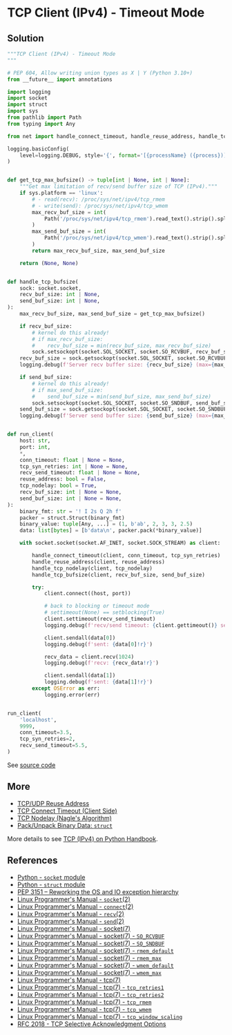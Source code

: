 # TCP Client (IPv4) - Timeout Mode

## Solution

```python
"""TCP Client (IPv4) - Timeout Mode
"""

# PEP 604, Allow writing union types as X | Y (Python 3.10+)
from __future__ import annotations

import logging
import socket
import struct
import sys
from pathlib import Path
from typing import Any

from net import handle_connect_timeout, handle_reuse_address, handle_tcp_nodelay

logging.basicConfig(
    level=logging.DEBUG, style='{', format='[{processName} ({process})] {message}'
)


def get_tcp_max_bufsize() -> tuple[int | None, int | None]:
    """Get max limitation of recv/send buffer size of TCP (IPv4)."""
    if sys.platform == 'linux':
        # - read(recv): /proc/sys/net/ipv4/tcp_rmem
        # - write(send): /proc/sys/net/ipv4/tcp_wmem
        max_recv_buf_size = int(
            Path('/proc/sys/net/ipv4/tcp_rmem').read_text().strip().split()[2].strip()
        )
        max_send_buf_size = int(
            Path('/proc/sys/net/ipv4/tcp_wmem').read_text().strip().split()[2].strip()
        )
        return max_recv_buf_size, max_send_buf_size

    return (None, None)


def handle_tcp_bufsize(
    sock: socket.socket,
    recv_buf_size: int | None,
    send_buf_size: int | None,
):
    max_recv_buf_size, max_send_buf_size = get_tcp_max_bufsize()

    if recv_buf_size:
        # kernel do this already!
        # if max_recv_buf_size:
        #    recv_buf_size = min(recv_buf_size, max_recv_buf_size)
        sock.setsockopt(socket.SOL_SOCKET, socket.SO_RCVBUF, recv_buf_size)
    recv_buf_size = sock.getsockopt(socket.SOL_SOCKET, socket.SO_RCVBUF)
    logging.debug(f'Server recv buffer size: {recv_buf_size} (max={max_recv_buf_size})')

    if send_buf_size:
        # kernel do this already!
        # if max_send_buf_size:
        #    send_buf_size = min(send_buf_size, max_send_buf_size)
        sock.setsockopt(socket.SOL_SOCKET, socket.SO_SNDBUF, send_buf_size)
    send_buf_size = sock.getsockopt(socket.SOL_SOCKET, socket.SO_SNDBUF)
    logging.debug(f'Server send buffer size: {send_buf_size} (max={max_send_buf_size})')


def run_client(
    host: str,
    port: int,
    *,
    conn_timeout: float | None = None,
    tcp_syn_retries: int | None = None,
    recv_send_timeout: float | None = None,
    reuse_address: bool = False,
    tcp_nodelay: bool = True,
    recv_buf_size: int | None = None,
    send_buf_size: int | None = None,
):
    binary_fmt: str = '! I 2s Q 2h f'
    packer = struct.Struct(binary_fmt)
    binary_value: tuple[Any, ...] = (1, b'ab', 2, 3, 3, 2.5)
    data: list[bytes] = [b'data\n', packer.pack(*binary_value)]

    with socket.socket(socket.AF_INET, socket.SOCK_STREAM) as client:

        handle_connect_timeout(client, conn_timeout, tcp_syn_retries)
        handle_reuse_address(client, reuse_address)
        handle_tcp_nodelay(client, tcp_nodelay)
        handle_tcp_bufsize(client, recv_buf_size, send_buf_size)

        try:
            client.connect((host, port))

            # back to blocking or timeout mode
            # settimeout(None) == setblocking(True)
            client.settimeout(recv_send_timeout)
            logging.debug(f'recv/send timeout: {client.gettimeout()} seconds')

            client.sendall(data[0])
            logging.debug(f'sent: {data[0]!r}')

            recv_data = client.recv(1024)
            logging.debug(f'recv: {recv_data!r}')

            client.sendall(data[1])
            logging.debug(f'sent: {data[1]!r}')
        except OSError as err:
            logging.error(err)


run_client(
    'localhost',
    9999,
    conn_timeout=3.5,
    tcp_syn_retries=2,
    recv_send_timeout=5.5,
)
```

See [source code](https://github.com/leven-cn/python-cookbook/blob/main/examples/core/tcp_client_ipv4_timeout.py)

## More

- [TCP/UDP Reuse Address](net_reuse_address)
- [TCP Connect Timeout (Client Side)](tcp_connect_timeout_client)
- [TCP Nodelay (Nagle's Algorithm)](tcp_nodelay)
- [Pack/Unpack Binary Data: `struct`](struct)

More details to see [TCP (IPv4) on Python Handbook](https://leven-cn.github.io/python-handbook/recipes/core/tcp_ipv4).

## References

- [Python - `socket` module](https://docs.python.org/3/library/socket.html)
- [Python - `struct` module](https://docs.python.org/3/library/struct.html)
- [PEP 3151 – Reworking the OS and IO exception hierarchy](https://peps.python.org/pep-3151/)
- [Linux Programmer's Manual - `socket`(2)](https://manpages.debian.org/bullseye/manpages-dev/socket.2.en.html)
- [Linux Programmer's Manual - `connect`(2)](https://manpages.debian.org/bullseye/manpages-dev/connect.2.en.html)
- [Linux Programmer's Manual - `recv`(2)](https://manpages.debian.org/bullseye/manpages-dev/recv.2.en.html)
- [Linux Programmer's Manual - `send`(2)](https://manpages.debian.org/bullseye/manpages-dev/send.2.en.html)
- [Linux Programmer's Manual - socket(7)](https://manpages.debian.org/bullseye/manpages/socket.7.en.html)
- [Linux Programmer's Manual - socket(7) - `SO_RCVBUF`](https://manpages.debian.org/bullseye/manpages/socket.7.en.html#SO_RCVBUF)
- [Linux Programmer's Manual - socket(7) - `SO_SNDBUF`](https://manpages.debian.org/bullseye/manpages/socket.7.en.html#SO_SNDBUF)
- [Linux Programmer's Manual - socket(7) - `rmem_default`](https://manpages.debian.org/bullseye/manpages/socket.7.en.html#rmem_default)
- [Linux Programmer's Manual - socket(7) - `rmem_max`](https://manpages.debian.org/bullseye/manpages/socket.7.en.html#rmem_max)
- [Linux Programmer's Manual - socket(7) - `wmem_default`](https://manpages.debian.org/bullseye/manpages/socket.7.en.html#wmem_default)
- [Linux Programmer's Manual - socket(7) - `wmem_max`](https://manpages.debian.org/bullseye/manpages/socket.7.en.html#wmem_max)
- [Linux Programmer's Manual - tcp(7)](https://manpages.debian.org/bullseye/manpages/tcp.7.en.html)
- [Linux Programmer's Manual - tcp(7) - `tcp_retries1`](https://manpages.debian.org/bullseye/manpages/tcp.7.en.html#tcp_retries1)
- [Linux Programmer's Manual - tcp(7) - `tcp_retries2`](https://manpages.debian.org/bullseye/manpages/tcp.7.en.html#tcp_retries2)
- [Linux Programmer's Manual - tcp(7) - `tcp_rmem`](https://manpages.debian.org/bullseye/manpages/tcp.7.en.html#tcp_rmem)
- [Linux Programmer's Manual - tcp(7) - `tcp_wmem`](https://manpages.debian.org/bullseye/manpages/tcp.7.en.html#tcp_wmem)
- [Linux Programmer's Manual - tcp(7) - `tcp_window_scaling`](https://manpages.debian.org/bullseye/manpages/tcp.7.en.html#tcp_window_scaling)
- [RFC 2018 - TCP Selective Acknowledgment Options](https://datatracker.ietf.org/doc/html/rfc2018.html)
